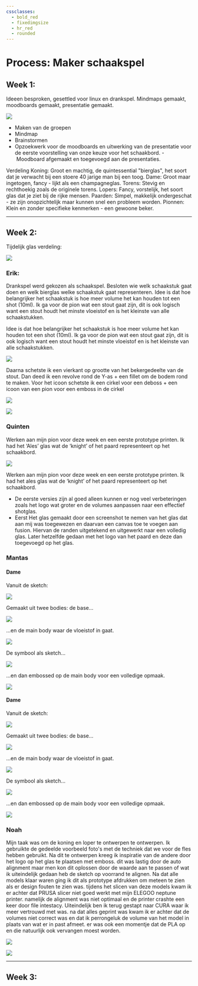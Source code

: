 ```yaml
---
cssclasses:
  - bold_red
  - fixedimgsize
  - hr_red
  - rounded
---
```

# Process: Maker schaakspel

## **Week 1:**
Ideeen besproken, gesettled voor linux en drankspel. Mindmaps gemaakt, moodboards gemaakt, presentatie gemaakt.

![](https://i.imgur.com/gWsjZUi.png)

- Maken van de groepen
- Mindmap
- Brainstormen
- Opzoekwerk voor de moodboards en uitwerking van de presentatie voor de eerste voorstelling van onze keuze voor het schaakbord.
- Moodboard afgemaakt en toegevoegd aan de presentaties.

Verdeling
Koning: Groot en machtig, de quintessential "bierglas", het soort dat je verwacht bij een stoere 40 jarige man bij een toog.
Dame: Groot maar ingetogen, fancy - lijkt als een champagneglas. 
Torens: Stevig en rechthoekig zoals de originele torens.
Lopers: Fancy, vorstelijk, het soort glas dat je ziet bij de rijke mensen.
Paarden: Simpel, makkelijk ondergeschat - ze zijn onopzichtelijk maar kunnen snel een probleem worden. 
Pionnen: Klein en zonder specifieke kenmerken - een gewoone beker.

---

## **Week 2:**

Tijdelijk glas verdeling:

![](https://i.imgur.com/K1swHqp.png)

### Erik:
Drankspel werd gekozen als schaakspel. Besloten wie welk schaakstuk gaat doen en welk bierglas welke schaakstuk gaat representeren.
Idee is dat hoe belangrijker het schaakstuk is hoe meer volume het kan houden tot een shot (10ml).
Ik ga voor de pion wat een stout gaat zijn, dit is ook logisch want een stout houdt het minste vloeistof en is het kleinste van alle schaakstukken.

Idee is dat hoe belangrijker het schaakstuk is hoe meer volume het kan houden tot een shot (10ml).
Ik ga voor de pion wat een stout gaat zijn, dit is ook logisch want een stout houdt het minste vloeistof en is het kleinste van alle schaakstukken.

![](https://i.imgur.com/AqU0GKe.png)

Daarna schetste ik een vierkant op grootte van het bekergedeelte van de stout. Dan deed ik een revolve rond de Y-as + een fillet om de bodem rond te maken. Voor het icoon schetste ik een cirkel voor een deboss + een icoon van een pion voor een emboss in de cirkel

![](https://i.imgur.com/0v7GaHO.png)

![](https://i.imgur.com/q0QvqyE.png)

### Quinten

Werken aan mijn pion voor deze week en een eerste prototype printen. Ik had het ‘Ales’ glas wat de ‘knight’ of het paard representeert op het schaakbord.

![](https://i.imgur.com/7BEAbmV.png)

Werken aan mijn pion voor deze week en een eerste prototype printen. Ik had het ales glas wat de ‘knight’ of het paard representeert op het schaakbord.
- De eerste versies zijn al goed alleen kunnen er nog veel verbeteringen zoals het logo wat groter en de volumes aanpassen naar een effectief shotglas.
- Eerst Het glas gemaakt door een screenshot te nemen van het glas dat aan mij was toegewezen en daarvan een canvas toe te voegen aan fusion. Hiervan de randen uitgetekend en uitgewerkt naar een volledig glas. Later hetzelfde gedaan met het logo van het paard en deze dan toegevoegd op het glas.

### Mantas
#### Dame
Vanuit de sketch:

![](https://i.imgur.com/3qLngJw.png)

Gemaakt uit twee bodies: de base...

![](https://i.imgur.com/pB89rIL.png)

...en de main body waar de vloeistof in gaat.

![](https://i.imgur.com/7ccIJy1.png)

De symbool als sketch...

![](https://i.imgur.com/QWPr1Ab.png)

...en dan embossed op de main body voor een volledige opmaak.

![](https://i.imgur.com/ODSNnhn.png)

#### Dame
Vanuit de sketch:

![](https://i.imgur.com/w7kf2nn.png)

Gemaakt uit twee bodies: de base...

![](https://i.imgur.com/hLu8EYK.png)

...en de main body waar de vloeistof in gaat.

![](https://i.imgur.com/sr0NzeE.png)

De symbool als sketch...

![](https://i.imgur.com/6RtrYgD.png)

...en dan embossed op de main body voor een volledige opmaak.

![](https://i.imgur.com/7MDfW5l.png)

### Noah
Mijn taak was om de koning en loper te ontwerpen te ontwerpen. Ik gebruikte de gedeelde voorbeeld foto's met de techniek dat we voor de fles hebben gebruikt. Na dit te ontwerpen kreeg ik inspiratie van de andere door het logo op het glas te plaatsen met emboss. dit was lastig door de auto alignment maar men kon dit oplossen door de waarde aan te passen of wat ik uiteindelijk gedaan heb de sketch op voorrand te alignen. Na dat alle models klaar waren ging ik dit als prototype afdrukken om meteen te zien als er design fouten te zien was. tijdens het slicen van deze models kwam ik er achter dat PRUSA slicer niet goed werkt met mijn ELEGOO neptune printer. namelijk de alignment was niet optimaal en de printer crashte een keer door file intestacy. Uiteindelijk ben ik terug gestapt naar CURA waar ik meer vertrouwd met was. na dat alles geprint was kwam ik er achter dat de volumes niet correct was en dat ik perrongeluk de volume van het model in plaats van wat er in past afmeet. er was ook een momentje dat de PLA op en die natuurlijk ook vervangen moest worden.

![](https://i.imgur.com/Tku1rNf.png)

![](https://i.imgur.com/31UD0o3.jpeg)

---

## **Week 3:**
